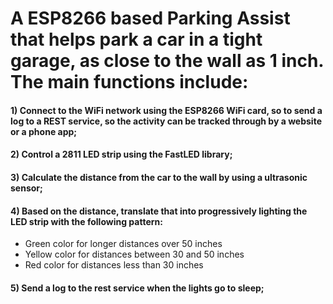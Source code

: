 # A ESP8266 based Parking Assist that helps park a car in a tight garage, as close to the wall as 1 inch. The main functions include:

#### 1) Connect to the WiFi network using the ESP8266 WiFi card, so to send a log to a REST service, so the activity can be tracked through by a website or a phone app;
#### 2) Control a 2811 LED strip using the FastLED library;
#### 3) Calculate the distance from the car to the wall by using a ultrasonic sensor;
#### 4) Based on the distance, translate that into progressively lighting the LED strip with the following pattern:
   * Green color for longer distances over 50 inches
   * Yellow color for distances between 30 and 50 inches
   * Red color for distances less than 30 inches
#### 5) Send a log to the rest service when the lights go to sleep;
